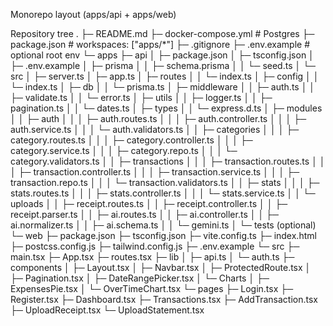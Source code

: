 Monorepo layout (apps/api + apps/web)

Repository tree
.
├─ README.md
├─ docker-compose.yml # Postgres
├─ package.json # workspaces: ["apps/*"]
├─ .gitignore
├─ .env.example # optional root env
└─ apps
├─ api
│ ├─ package.json
│ ├─ tsconfig.json
│ ├─ .env.example
│ ├─ prisma
│ │ ├─ schema.prisma
│ │ └─ seed.ts
│ └─ src
│ ├─ server.ts
│ ├─ app.ts
│ ├─ routes
│ │ └─ index.ts
│ ├─ config
│ │ └─ index.ts
│ ├─ db
│ │ └─ prisma.ts
│ ├─ middleware
│ │ ├─ auth.ts
│ │ ├─ validate.ts
│ │ └─ error.ts
│ ├─ utils
│ │ ├─ logger.ts
│ │ ├─ pagination.ts
│ │ └─ dates.ts
│ ├─ types
│ │ └─ express.d.ts
│ ├─ modules
│ │ ├─ auth
│ │ │ ├─ auth.routes.ts
│ │ │ ├─ auth.controller.ts
│ │ │ ├─ auth.service.ts
│ │ │ └─ auth.validators.ts
│ │ ├─ categories
│ │ │ ├─ category.routes.ts
│ │ │ ├─ category.controller.ts
│ │ │ ├─ category.service.ts
│ │ │ ├─ category.repo.ts
│ │ │ └─ category.validators.ts
│ │ ├─ transactions
│ │ │ ├─ transaction.routes.ts
│ │ │ ├─ transaction.controller.ts
│ │ │ ├─ transaction.service.ts
│ │ │ ├─ transaction.repo.ts
│ │ │ └─ transaction.validators.ts
│ │ ├─ stats
│ │ │ ├─ stats.routes.ts
│ │ │ ├─ stats.controller.ts
│ │ │ └─ stats.service.ts
│ │ └─ uploads
│ │ ├─ receipt.routes.ts
│ │ ├─ receipt.controller.ts
│ │ ├─ receipt.parser.ts
│ │ ├─ ai.routes.ts
│ │ ├─ ai.controller.ts
│ │ ├─ ai.normalizer.ts
│ │ ├─ ai.schema.ts
│ │ └─ gemini.ts
│ └─ tests (optional)
└─ web
├─ package.json
├─ tsconfig.json
├─ vite.config.ts
├─ index.html
├─ postcss.config.js
├─ tailwind.config.js
├─ .env.example
└─ src
├─ main.tsx
├─ App.tsx
├─ routes.tsx
├─ lib
│ ├─ api.ts
│ └─ auth.ts
├─ components
│ ├─ Layout.tsx
│ ├─ Navbar.tsx
│ ├─ ProtectedRoute.tsx
│ ├─ Pagination.tsx
│ ├─ DateRangePicker.tsx
│ └─ Charts
│ ├─ ExpensesPie.tsx
│ └─ OverTimeChart.tsx
└─ pages
├─ Login.tsx
├─ Register.tsx
├─ Dashboard.tsx
├─ Transactions.tsx
├─ AddTransaction.tsx
├─ UploadReceipt.tsx
└─ UploadStatement.tsx